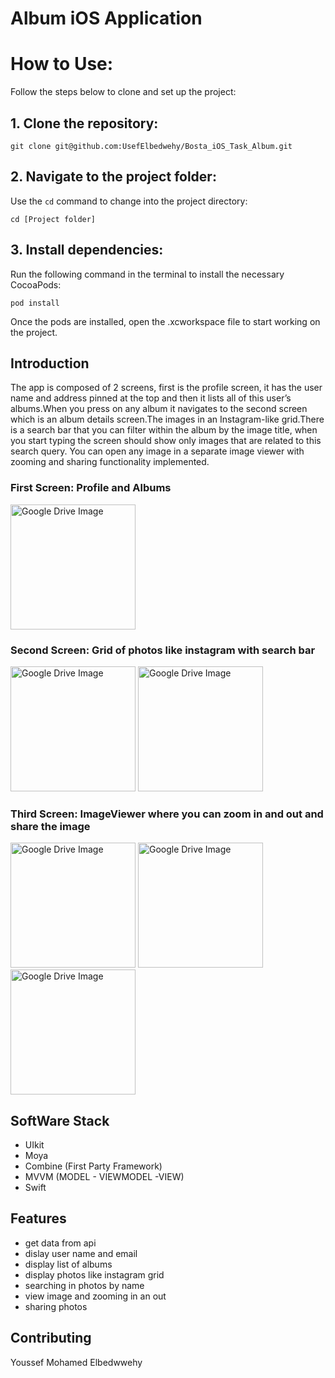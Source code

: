 <html lang="en">
<body>
    <h1>Album iOS Application</h1>
 <h1>How to Use:</h1>

<p>Follow the steps below to clone and set up the project:</p>

<h2>1. Clone the repository:</h2>
<code>git clone git@github.com:UsefElbedwehy/Bosta_iOS_Task_Album.git</code>

<h2>2. Navigate to the project folder:</h2>
<p>Use the <code>cd</code> command to change into the project directory:</p>
<code>cd [Project folder]</code>

<h2>3. Install dependencies:</h2>
<p>Run the following command in the terminal to install the necessary CocoaPods:</p>
<code>pod install</code>

<p>Once the pods are installed, open the .xcworkspace file to start working on the project.</p>
    <h2>Introduction</h2>
  <p>The app is composed of 2 screens, first is the profile screen, it has the user
name and address pinned at the top and then it lists all of this user’s albums.When you press on any album it navigates to the second screen which is an
album details screen.The images in an Instagram-like grid.There is a
search bar that you can filter within the album by the image title, when you start
typing the screen should show only images that are related to this search query. You can open any image in a separate image viewer with zooming and sharing
functionality implemented.</p>
 <h3>First Screen: Profile and Albums</h3>
    <img src="https://drive.google.com/uc?export=view&id=1GJSeue9sUqAxQMGR0Mpfd-9CQDeFWAcB" alt="Google Drive Image" width="200">
<h3>Second Screen: Grid of photos like instagram with search bar</h3>
    <img src="https://drive.google.com/uc?export=view&id=1ItW9pAKk1giJJhMsvKXC0LWdB0lRtmB6" alt="Google Drive Image" width="200">
      <img src="https://drive.google.com/uc?export=view&id=1_sOOSHwN5g0iZ8DdMbxITeWAVrJBfbmI" alt="Google Drive Image" width="200">
<h3>Third Screen: ImageViewer where you can zoom in and out and share the image</h3>
    <img src="https://drive.google.com/uc?export=view&id=1ynZKLHv9H_wPiJC3CAGlLMHtjtdg_wf2" alt="Google Drive Image" width="200">
      <img src="https://drive.google.com/uc?export=view&id=13CI_YcdwUPPjr0zjUKvgwcdDZiZG6F-Y" alt="Google Drive Image" width="200">
    <img src="https://drive.google.com/uc?export=view&id=1Wi31SoZCk0IhWd_4qE-NXxOktuzt0gMx" alt="Google Drive Image" width="200">
  <h2>SoftWare Stack</h2>  
  <ul>
    <li>UIkit</li>
    <li>Moya</li>
    <li>Combine (First Party Framework)</li>
    <li>MVVM (MODEL - VIEWMODEL -VIEW) </li>
    <li>Swift</li>
</ul>
  <h2>Features</h2>
  <ul>
    <li>get data from api</li>
    <li>dislay user name and email </li>
    <li>display list of albums</li>
    <li>display photos like instagram grid</li>
    <li>searching in photos by name</li>
    <li>view image and zooming in an out</li>
    <li>sharing photos</li>
</ul>
    <h2>Contributing</h2>
    <p>Youssef Mohamed Elbedwwehy</p>
</body>
</html>

